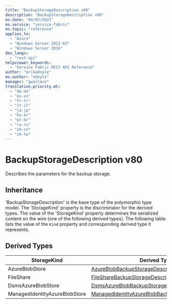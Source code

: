 ```yaml
---
title: "BackupStorageDescription v80"
description: "BackupStorageDescription v80"
ms.date: "04/02/2021"
ms.service: "service-fabric"
ms.topic: "reference"
applies_to: 
  - "Azure"
  - "Windows Server 2012 R2"
  - "Windows Server 2016"
dev_langs: 
  - "rest-api"
helpviewer_keywords: 
  - "Service Fabric REST API Reference"
author: "erikadoyle"
ms.author: "edoyle"
manager: "gwallace"
translation.priority.mt: 
  - "de-de"
  - "es-es"
  - "fr-fr"
  - "it-it"
  - "ja-jp"
  - "ko-kr"
  - "pt-br"
  - "ru-ru"
  - "zh-cn"
  - "zh-tw"
---
```

# BackupStorageDescription v80

Describes the parameters for the backup storage.
## Inheritance

'BackupStorageDescription' is the base type of the polymorphic type model. The 'StorageKind' property is the discriminator for the derived types. 
The value of the 'StorageKind' property determines the serialized content on the wire (one of the following derived types). 
The following table lists the value of the `Kind` property and corresponding derived type it represents.
## Derived Types

| StorageKind | Derived Type |
| --- | --- | 
| AzureBlobStore | [AzureBlobBackupStorageDescription](sfclient-v80-model-azureblobbackupstoragedescription.md) |
| FileShare | [FileShareBackupStorageDescription](sfclient-v80-model-filesharebackupstoragedescription.md) |
| DsmsAzureBlobStore | [DsmsAzureBlobBackupStorageDescription](sfclient-v80-model-dsmsazureblobbackupstoragedescription.md) |
| ManagedIdentityAzureBlobStore | [ManagedIdentityAzureBlobBackupStorageDescription](sfclient-v80-model-managedidentityazureblobbackupstoragedescription.md) |

